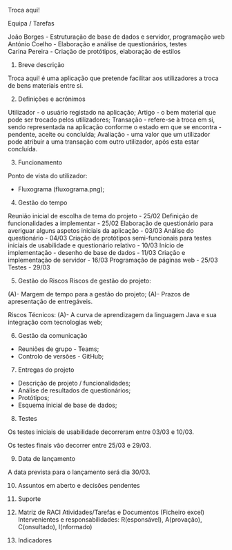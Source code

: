 Troca aqui!

Equipa / Tarefas

João Borges - Estruturação de base de dados e servidor, programação web <br>
António Coelho - Elaboração e análise de questionários, testes <br>
Carina Pereira - Criação de protótipos, elaboração de estilos

1. Breve descrição

Troca aqui! é uma aplicação que pretende facilitar aos utilizadores a troca de bens materiais entre si.

2. Definições e acrónimos

Utilizador - o usuário registado na aplicação;
Artigo - o bem material que pode ser trocado pelos utilizadores;
Transação - refere-se à troca em si, sendo representada na aplicação conforme o estado em que se encontra - pendente, aceite ou concluída;
Avaliação - uma valor que um utilizador pode atribuir a uma transação com outro utilizador, após esta estar concluída.

3. Funcionamento

Ponto de vista do utilizador:
- Fluxograma (fluxograma.png);

4. Gestão do tempo

Reunião inicial de escolha de tema do projeto - 25/02
Definição de funcionalidades a implementar - 25/02
Elaboração de questionário para averiguar alguns aspetos iniciais da aplicação - 03/03
Análise do questionário - 04/03
Criação de protótipos semi-funcionais para testes iniciais de usabilidade e questionário relativo - 10/03
Início de implementação - desenho de base de dados - 11/03
Criação e implementação de servidor - 16/03
Programação de páginas web - 25/03
Testes - 29/03

5. Gestão do Riscos
Riscos de gestão do projeto: 

(A)- Margem de tempo para a gestão do projeto;
(A)- Prazos de apresentação de entregáveis.

Riscos Técnicos: 
(A)- A curva de aprendizagem da linguagem Java e sua integração com tecnologias web;


6. Gestão da comunicação

- Reuniões de grupo - Teams;
- Controlo de versões - GitHub;

7. Entregas do projeto

- Descrição de projeto / funcionalidades;
- Análise de resultados de questionários;
- Protótipos;
- Esquema inicial de base de dados;

8. Testes

Os testes iniciais de usabilidade decorreram entre 03/03 e 10/03.

Os testes finais vão decorrer entre 25/03 e 29/03.

9. Data de lançamento

A data prevista para o lançamento será dia 30/03.

10. Assuntos em aberto e decisões pendentes



11. Suporte



12. Matriz de RACI
Atividades/Tarefas e Documentos (Ficheiro excel) Intervenientes e responsabilidades: R(esponsável), A(provação), C(onsultado), I(nformado)

13. Indicadores
